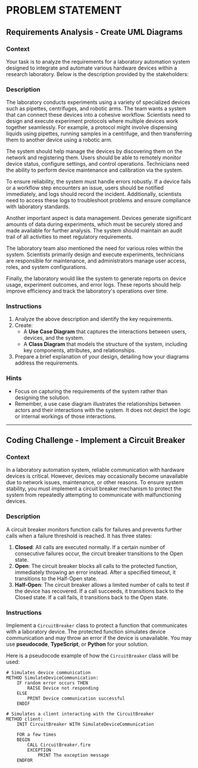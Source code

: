 # PROBLEM STATEMENT

## Requirements Analysis - Create UML Diagrams

### Context
Your task is to analyze the requirements for a laboratory automation system designed to integrate and automate various hardware devices within a research laboratory. Below is the description provided by the stakeholders:

### Description
The laboratory conducts experiments using a variety of specialized devices such as pipettes, centrifuges, and robotic arms. The team wants a system that can connect these devices into a cohesive workflow. Scientists need to design and execute experiment protocols where multiple devices work together seamlessly. For example, a protocol might involve dispensing liquids using pipettes, running samples in a centrifuge, and then transferring them to another device using a robotic arm.

The system should help manage the devices by discovering them on the network and registering them. Users should be able to remotely monitor device status, configure settings, and control operations. Technicians need the ability to perform device maintenance and calibration via the system.

To ensure reliability, the system must handle errors robustly. If a device fails or a workflow step encounters an issue, users should be notified immediately, and logs should record the incident. Additionally, scientists need to access these logs to troubleshoot problems and ensure compliance with laboratory standards.

Another important aspect is data management. Devices generate significant amounts of data during experiments, which must be securely stored and made available for further analysis. The system should maintain an audit trail of all activities to meet regulatory requirements.

The laboratory team also mentioned the need for various roles within the system. Scientists primarily design and execute experiments, technicians are responsible for maintenance, and administrators manage user access, roles, and system configurations.

Finally, the laboratory would like the system to generate reports on device usage, experiment outcomes, and error logs. These reports should help improve efficiency and track the laboratory's operations over time.

### Instructions
1. Analyze the above description and identify the key requirements.
2. Create:
   - A **Use Case Diagram** that captures the interactions between users, devices, and the system.
   - A **Class Diagram** that models the structure of the system, including key components, attributes, and relationships.
3. Prepare a brief explanation of your design, detailing how your diagrams address the requirements.

### Hints
- Focus on capturing the requirements of the system rather than designing the solution.
- Remember, a use case diagram illustrates the relationships between actors and their interactions with the system. It does not depict the logic or internal workings of those interactions.

---

## Coding Challenge - Implement a Circuit Breaker

### Context
In a laboratory automation system, reliable communication with hardware devices is critical. However, devices may occasionally become unavailable due to network issues, maintenance, or other reasons. To ensure system stability, you must implement a circuit breaker mechanism to protect the system from repeatedly attempting to communicate with malfunctioning devices.

### Description
A circuit breaker monitors function calls for failures and prevents further calls when a failure threshold is reached. It has three states:

1. **Closed**: All calls are executed normally. If a certain number of consecutive failures occur, the circuit breaker transitions to the Open state.
2. **Open**: The circuit breaker blocks all calls to the protected function, immediately throwing an error instead. After a specified timeout, it transitions to the Half-Open state.
3. **Half-Open**: The circuit breaker allows a limited number of calls to test if the device has recovered. If a call succeeds, it transitions back to the Closed state. If a call fails, it transitions back to the Open state.

### Instructions
Implement a `CircuitBreaker` class to protect a function that communicates with a laboratory device. The protected function simulates device communication and may throw an error if the device is unavailable. You may use **pseudocode**, **TypeScript**, or **Python** for your solution.

Here is a pseudocode example of how the `CircuitBreaker` class will be used:

```plaintext
# Simulates device communication
METHOD SimulateDeviceCommunication:
    IF random error occurs THEN
        RAISE Device not responding
    ELSE
        PRINT Device communication successful
    ENDIF

# Simulates a client interacting with the CircuitBreaker
METHOD client:
    INIT CircuitBreaker WITH SimulateDeviceCommunication

    FOR a few times
    BEGIN
        CALL CircuitBreaker.fire
        EXCEPTION
            PRINT The exception message
    ENDFOR